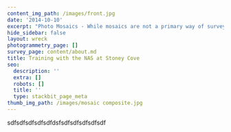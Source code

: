 ```yaml
---
content_img_path: /images/front.jpg
date: '2014-10-10'
excerpt: "Photo Mosaics - While mosaics are not a primary way of surveying a site, it is a great way to photograph a whole site or just one artifact, particularly in poor visibilty when a single photograph from a high position is not possible. A series of overlapping images are taken then merged together using relatively common software. It is important for each photograph to be taken from the same height and directly above the object. In training\_ this is aided with a simple framework as the inset shows, photographing the anchor on the remains of the Gresham Ship (Elizabethan wreck of 1574) at Stoney Cove Dive Centre just outside Leicester."
hide_sidebar: false
layout: wreck
photogrammetry_page: []
survey_page: content/about.md
title: Training with the NAS at Stoney Cove
seo:
  description: ''
  extra: []
  robots: []
  title: ''
  type: stackbit_page_meta
thumb_img_path: /images/mosaic composite.jpg
---
```

sdfsdfsdfsdfsdfdsfsdfsdfsdfsdfsdf